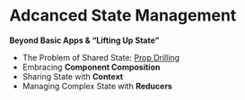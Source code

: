 # Adcanced State Management
**Beyond Basic Apps & “Lifting Up State”**

- The Problem of Shared State: [Prop Drilling](https://www.canva.com/design/DAGSWKEhLEA/zFps-hGKz9pzC1DpCup-xQ/edit?utm_content=DAGSWKEhLEA&utm_campaign=designshare&utm_medium=link2&utm_source=sharebutton)
- Embracing **Component Composition**
- Sharing State with **Context**
- Managing Complex State with **Reducers**
